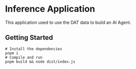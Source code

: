 # Inference Application

This application used to use the DAT data to build an AI Agent.

## Getting Started

```shell
# Install the dependencies
pnpm i
# Compile and run
pnpm build && node dist/index.js
```
